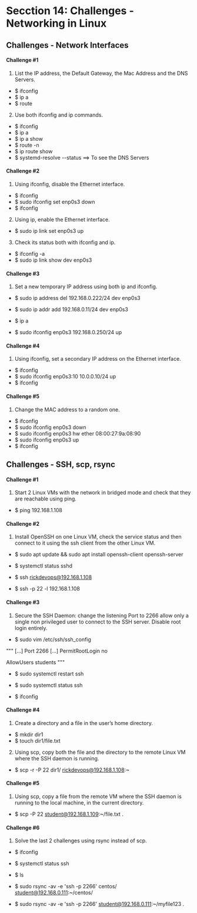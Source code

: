 # Secction 14: Challenges - Networking in Linux

## Challenges - Network Interfaces

#### Challenge #1

1. List the IP address, the Default Gateway, the Mac Address and the DNS Servers.

- $ ifconfig
- $ ip a
- $ route

2. Use both ifconfig and ip commands.

- $ ifconfig
- $ ip a
- $ ip a show
- $ route -n 
- $ ip route show
- $ systemd-resolve --status ==> To see the DNS Servers

#### Challenge #2

1. Using ifconfig, disable the Ethernet interface.

- $ ifconfig 
- $ sudo ifconfig  set enp0s3 down
- $ ifconfig 




2. Using ip, enable the Ethernet interface.

- $ sudo ip link set enp0s3 up


3. Check its status both with ifconfig and ip.

- $ ifconfig -a
- $ sudo ip link show dev enp0s3

#### Challenge #3

1. Set a new temporary IP address using both ip and ifconfig.

- $ sudo ip address del 192.168.0.222/24 dev enp0s3
- $ sudo ip addr add 192.168.0.11/24 dev enp0s3
- $ ip a


- $ sudo ifconfig enp0s3 192.168.0.250/24 up

#### Challenge #4

1. Using ifconfig, set a secondary IP address on the Ethernet interface.

- $ ifconfig
- $ sudo ifconfig enp0s3:10 10.0.0.10/24 up
- $ ifconfig


#### Challenge #5

1. Change the MAC address to a random one.

- $ ifconfig
- $ sudo ifconfig enp0s3 down
- $ sudo ifconfig enp0s3 hw ether 08:00:27:9a:08:90
- $ sudo ifconfig enp0s3 up
- $ ifconfig

## Challenges - SSH, scp, rsync

#### Challenge #1

1. Start 2 Linux VMs with the network in bridged mode and check that they are reachable using ping.

- $ ping 192.168.1.108

#### Challenge #2

1. Install OpenSSH on one Linux VM, check the service status and then connect to it using the ssh client from the other Linux VM.

- $ sudo apt update && sudo apt install openssh-client openssh-server
- $ systemctl status sshd

- $ ssh rickdevops@192.168.1.108
- $ ssh -p 22 -l 192.168.1.108

#### Challenge #3

1. Secure the SSH Daemon:
    change the listening Port to 2266
    allow only a single non privileged user to connect to the SSH server.
    Disable root login entirely.

- $ sudo vim /etc/ssh/ssh_config

"""
[...]
Port 2266
[...]
PermitRootLogin no

AllowUsers students
"""

- $ sudo systemctl restart ssh
- $ sudo systemctl status ssh

- $ ifconfig

#### Challenge #4

1. Create a directory and a file in the user’s home directory.

- $ mkdir dir1
- $ touch dir1/file.txt

2. Using scp, copy both the file and the directory to the remote Linux VM where the SSH daemon is running.

- $ scp -r -P 22 dir1/ rickdevops@192.168.1.108:~

#### Challenge #5

1. Using scp, copy a file from the remote VM where the SSH daemon is running to the local machine, in the current directory.

- $ scp -P 22 student@192.168.1.109:~/file.txt .


#### Challenge #6

1. Solve the last 2 challenges using rsync instead of scp.

- $ ifconfig
- $ systemctl status ssh
- $ ls

- $ sudo rsync -av -e 'ssh -p 2266' centos/ student@192.168.0.111:~/centos/

- $ sudo rsync -av -e 'ssh -p 2266' student@192.168.0.111:~/myfile123 .
